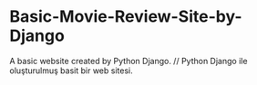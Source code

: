 # Basic-Movie-Review-Site-by-Django
A basic website created by Python Django. // Python Django ile oluşturulmuş basit bir web sitesi.
